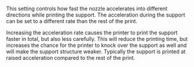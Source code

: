 This setting controls how fast the nozzle accelerates into different directions while printing the support. The acceleration during the support can be set to a different rate than the rest of the print.

Increasing the acceleration rate causes the printer to print the support faster in total, but also less carefully. This will reduce the printing time, but increases the chance for the printer to knock over the support as well and will make the support structure weaker. Typically the support is printed at raised acceleration compared to the rest of the print.